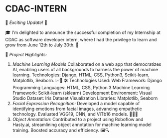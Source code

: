 # CDAC-INTERN
🌟 *Exciting Update!* 🌟

🎓 I'm delighted to announce the successful completion of my Internship at CDAC as software developer intern, where I had the privilege to learn and grow from June 12th to July 30th. 🚀

🧠 *Project Highlights:*
1. *Machine Learning Models* Collaborated on a web app that democratizes AI, enabling users of all backgrounds to harness the power of machine learning. Technologies: Django, HTML, CSS, Python3, Scikit-learn, Matplotlib, Seaborn. 📈🤖
🛠 Technologies Used:
Web Framework: Django
Programming Languages: HTML, CSS, Python 3
Machine Learning Framework: Scikit-learn (sklearn)
Development Environment: Visual Studio
Dataset: Iris Dataset
Visualization Libraries: Matplotlib, Seaborn
2. *Facial Expression Recognition:* Developed a model capable of identifying emotions from facial images, advancing empathetic technology. Evaluated VGG19, CNN, and ViTb16 models. 📸😃😢
3. *Object Annotation:* Contributed to a project using Roboflow and Hasty.ai, streamlining object annotation for machine learning model training. Boosted accuracy and efficiency. 🖼🔍




